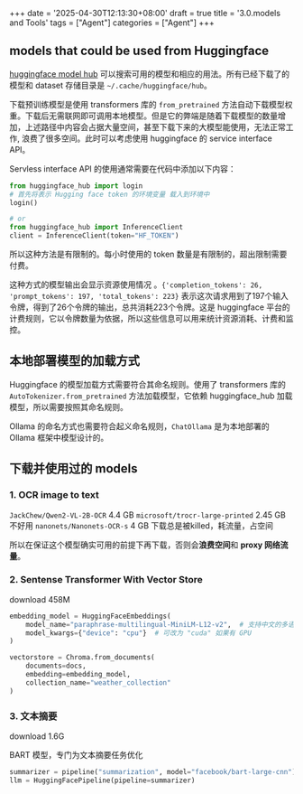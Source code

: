 +++
date = '2025-04-30T12:13:30+08:00'
draft = true
title = '3.0.models and Tools'
tags = ["Agent"]
categories = ["Agent"]
+++



## models that could be used from Huggingface

[huggingface model hub](https://huggingface.co/models) 可以搜索可用的模型和相应的用法。所有已经下载了的模型和 dataset 存储目录是 `~/.cache/huggingface/hub`。

下载预训练模型是使用 transformers 库的 `from_pretrained` 方法自动下载模型权重。下载后无需联网即可调用本地模型。但是它的弊端是随着下载模型的数量增加，上述路径中内容会占据大量空间，甚至下载下来的大模型能使用，无法正常工作, 浪费了很多空间。此时可以考虑使用 huggingface 的 service interface API。

Servless interface API 的使用通常需要在代码中添加以下内容：

~~~py
from huggingface_hub import login
# 首先将表示 Hugging face token 的环境变量 载入到环境中
login()

# or
from huggingface_hub import InferenceClient
client = InferenceClient(token="HF_TOKEN")
~~~

所以这种方法是有限制的。每小时使用的 token 数量是有限制的，超出限制需要付费。

这种方式的模型输出会显示资源使用情况 。`{'completion_tokens': 26, 'prompt_tokens': 197, 'total_tokens': 223}` 表示这次请求用到了197个输入令牌，得到了26个令牌的输出，总共消耗223个令牌。这是 huggingface 平台的计费规则，它以令牌数量为依据，所以这些信息可以用来统计资源消耗、计费和监控。


## 本地部署模型的加载方式

Huggingface 的模型加载方式需要符合其命名规则。使用了 transformers 库的 `AutoTokenizer.from_pretrained` 方法加载模型，它依赖 huggingface_hub 加载模型，所以需要按照其命名规则。

Ollama 的命名方式也需要符合起义命名规则，`ChatOllama` 是为本地部署的 Ollama 框架中模型设计的。

## 下载并使用过的 models
### 1. OCR image to text

`JackChew/Qwen2-VL-2B-OCR` 4.4 GB
`microsoft/trocr-large-printed`  2.45 GB 不好用
`nanonets/Nanonets-OCR-s` 4 GB  下载总是被killed，耗流量，占空间

所以在保证这个模型确实可用的前提下再下载，否则会**浪费空间**和 **proxy 网络流量**。


### 2. Sentense Transformer With Vector Store

download 458M

~~~py
embedding_model = HuggingFaceEmbeddings(
    model_name="paraphrase-multilingual-MiniLM-L12-v2",  # 支持中文的多语言模型
    model_kwargs={"device": "cpu"}  # 可改为 "cuda" 如果有 GPU
)

vectorstore = Chroma.from_documents(
    documents=docs,
    embedding=embedding_model,
    collection_name="weather_collection"
)
~~~

### 3. 文本摘要

download 1.6G 

BART 模型，专门为文本摘要任务优化
~~~py
summarizer = pipeline("summarization", model="facebook/bart-large-cnn")
llm = HuggingFacePipeline(pipeline=summarizer)
~~~
